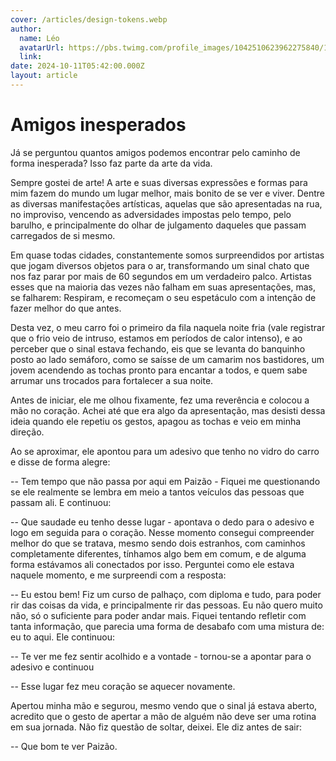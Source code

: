 ```yaml
---
cover: /articles/design-tokens.webp
author:
  name: Léo
  avatarUrl: https://pbs.twimg.com/profile_images/1042510623962275840/1Iw_Mvud_400x400.jpg
  link:
date: 2024-10-11T05:42:00.000Z
layout: article
---
```


# Amigos inesperados

Já se perguntou quantos amigos podemos encontrar pelo caminho de forma inesperada? Isso faz parte da arte da vida.

Sempre gostei de arte! A arte e suas diversas expressões e formas para mim fazem do mundo um lugar melhor, mais bonito de se ver e viver. Dentre as diversas manifestações artísticas, aquelas que são apresentadas na rua, no improviso, vencendo as adversidades impostas pelo tempo, pelo barulho, e principalmente do olhar de julgamento daqueles que passam carregados de si mesmo.

Em quase todas cidades, constantemente somos surpreendidos por artistas que jogam diversos objetos para o ar, transformando um sinal chato que nos faz parar por mais de 60 segundos em um verdadeiro palco. Artistas esses que na maioria das vezes não falham em suas apresentações, mas, se falharem: Respiram, e recomeçam o seu espetáculo com a intenção de fazer melhor do que antes.

Desta vez, o meu carro foi o primeiro da fila naquela noite fria (vale registrar que o frio veio de intruso, estamos em períodos de calor intenso), e ao perceber que o sinal estava fechando, eis que se levanta do banquinho posto ao lado semáforo, como se saísse de um camarim nos bastidores, um jovem acendendo as tochas pronto para encantar a todos, e quem sabe arrumar uns trocados para fortalecer a sua noite.

Antes de iniciar, ele me olhou fixamente, fez uma reverência e colocou a mão no coração. Achei até que era algo da apresentação, mas desisti dessa ideia quando ele repetiu os gestos, apagou as tochas e veio em minha direção.

Ao se aproximar, ele apontou para um adesivo que tenho no vidro do carro e disse de forma alegre:

-- Tem tempo que não passa por aqui em Paizão - Fiquei me questionando se ele realmente se lembra em meio a tantos veículos das pessoas que passam ali. E continuou:

-- Que saudade eu tenho desse lugar - apontava o dedo para o adesivo e logo em seguida para o coração.
Nesse momento consegui compreender melhor do que se tratava, mesmo sendo dois estranhos, com caminhos completamente diferentes, tínhamos algo bem em comum, e de alguma forma estávamos ali conectados por isso.
Perguntei como ele estava naquele momento, e me surpreendi com a resposta:

-- Eu estou bem! Fiz um curso de palhaço, com diploma e tudo, para poder rir das coisas da vida, e principalmente rir das pessoas. Eu não quero muito não, só o suficiente para poder andar mais.
Fiquei tentando refletir com tanta informação, que parecia uma forma de desabafo com uma mistura de: eu to aqui. Ele continuou:

-- Te ver me fez sentir acolhido e a vontade - tornou-se a apontar para o adesivo e continuou

-- Esse lugar fez meu coração se aquecer novamente.

Apertou minha mão e segurou, mesmo vendo que o sinal já estava aberto, acredito que o gesto de apertar a mão de alguém não deve ser uma rotina em sua jornada. Não fiz questão de soltar, deixei. Ele diz antes de sair:

-- Que bom te ver Paizão.
